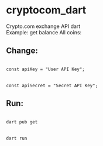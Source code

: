 # cryptocom_dart
Crypto.com exchange API dart </br> Example: get balance All coins:

## Change:
<code>
const apiKey = "User API Key";
</code>
</br>
<code>
const apiSecret = "Secret API Key";
</code>

## Run:
<code>
dart pub get
</code>
</br>
<code>
dart run
</code>
